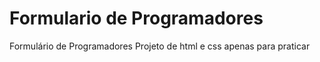 # Formulario de Programadores
Formulário de Programadores
Projeto de html e css apenas para praticar
